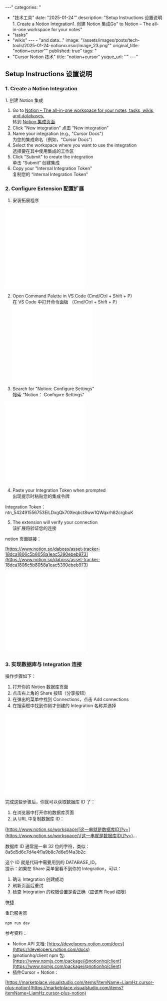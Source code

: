 
---"
categories: "
  - "技术工具"
date: "2025-01-24'"
description: "Setup Instructions  设置说明1. Create a Notion Integration1. 创建 Notion 集成Go"
  to Notion – The all-in-one workspace for your notes"
  - "tasks"
  - "wikis"
---  - "and data..."
image: "/assets/images/posts/tech-tools/2025-01-24-notioncursor/image_23.png""
original_title: "notion+cursor""
published: true"
tags: "
  - "Cursor Notion 技术"
title: "notion+cursor"
yuque_url: ''"
---"
## 

## Setup Instructions 设置说明

### 1\. Create a Notion Integration  
1\. 创建 Notion 集成

  1. Go to [Notion – The all-in-one workspace for your notes, tasks, wikis, and databases.](https://www.notion.so/my-integrations)  
转到 [Notion 集成页面](https://www.notion.so/my-integrations)
  2. Click "New integration" 点击 “New integration”
  3. Name your integration (e.g., "Cursor Docs")  
为您的集成命名（例如，“Cursor Docs”）
  4. Select the workspace where you want to use the integration  
选择要在其中使用集成的工作区
  5. Click "Submit" to create the integration  
单击 “Submit” 创建集成
  6. Copy your "Internal Integration Token"  
复制您的 “Internal Integration Token”

### 2\. Configure Extension 配置扩展

  1. 安装拓展程序

![](/assets/images/tech-tools/2025-01-24-notion+cursor/image_23.png)

  2. Open Command Palette in VS Code (Cmd/Ctrl + Shift + P)  
在 VS Code 中打开命令面板 （Cmd/Ctrl + Shift + P）![](/assets/images/tech-tools/2025-01-24-notion+cursor/image_22.png)
  3. Search for "Notion: Configure Settings"  
搜索 “Notion： Configure Settings”

![](/assets/images/tech-tools/2025-01-24-notion+cursor/image_24.png)

  4. Paste your Integration Token when prompted  
出现提示时粘贴您的集成令牌

Integration Token：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

  5. The extension will verify your connection  
该扩展将验证您的连接

notion 页面链接：

[https://www.notion.so/daboss/asset-tracker-18dca1806c5b8058a1eac5390ebeb973](https://www.notion.so/daboss/asset-tracker-18dca1806c5b8058a1eac5390ebeb973)

![](/assets/images/tech-tools/2025-01-24-notion+cursor/image_25.png)

  

### 3\. 实现数据库与 Integration 连接

操作步骤如下：

  1. 打开你的 Notion 数据库页面
  2. 点击右上角的 Share 按钮（分享按钮）
  3. 在弹出的菜单中找到 Connections，点击 Add connections
  4. 在搜索框中找到你刚才创建的 Integration 名称并选择

![](/assets/images/tech-tools/2025-01-24-notion+cursor/image_26.png)

完成这些步骤后，你就可以获取数据库 ID 了：

  1. 在浏览器中打开你的数据库页面
  2. 从 URL 中复制数据库 ID：

[https://www.notion.so/workspace/[这一串就是数据库ID]?v=](https://www.notion.so/workspace/\[这一串就是数据库ID\]?v=)...

数据库 ID 通常是一串 32 位的字符，类似：  
8a5d5d6c7d4e4f1a9b8c7d6e5f4a3b2c

这个 ID 就是代码中需要用到的 DATABASE_ID。  
提示：如果在 Share 菜单里看不到你的 Integration，可以：

  1. 确认 Integration 创建成功
  2. 刷新页面后重试
  3. 检查 Integration 的权限设置是否正确（应该有 Read 权限）

  

快捷

重启服务器
    
    
    npm run dev

  

参考资料：

  * Notion API 文档: [https://developers.notion.com/docs](https://developers.notion.com/docs)
  * @notionhq/client npm 包: [https://www.npmjs.com/package/@notionhq/client](https://www.npmjs.com/package/@notionhq/client)
  * 插件Cursor + Notion：

[https://marketplace.visualstudio.com/items?itemName=LiamHz.cursor-plus-notion](https://marketplace.visualstudio.com/items?itemName=LiamHz.cursor-plus-notion)

